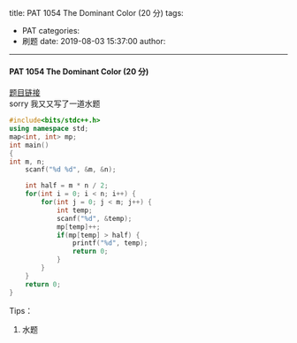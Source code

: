 title: PAT 1054 The Dominant Color (20 分)
tags:
  - PAT
categories:
  - 刷题
date: 2019-08-03 15:37:00
author:
---
#### PAT  1054 The Dominant Color (20 分)
[题目链接](https://pintia.cn/problem-sets/994805342720868352/problems/994805422639136768)  
sorry 我又又写了一道水题

```c++
#include<bits/stdc++.h>
using namespace std;
map<int, int> mp;
int main()
{
int m, n;
    scanf("%d %d", &m, &n);

    int half = m * n / 2;
    for(int i = 0; i < n; i++) {
        for(int j = 0; j < m; j++) {
            int temp;
            scanf("%d", &temp);
            mp[temp]++;
            if(mp[temp] > half) {
                printf("%d", temp);
                return 0;
            }
        }
    }
	return 0;
}


```
Tips：
1. 水题